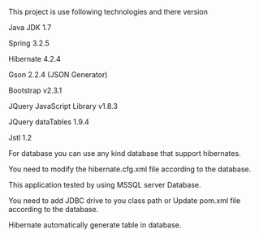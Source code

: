 This project is use following technologies and there version

Java JDK 1.7

Spring 3.2.5

Hibernate 4.2.4

Gson  2.2.4 (JSON Generator)

Bootstrap v2.3.1

JQuery JavaScript Library v1.8.3

JQuery dataTables 1.9.4

Jstl  1.2
 
For database you can use any kind database that support hibernates.

You need to modify the hibernate.cfg.xml file according to the database. 

This application tested by using MSSQL server Database.

You need to add JDBC drive to you class path or Update pom.xml file according to the database.

Hibernate automatically generate table in database.

